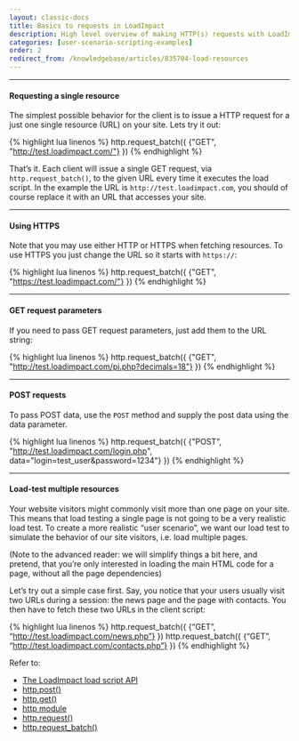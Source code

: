 ```yaml
---
layout: classic-docs
title: Basics to requests in LoadImpact
description: High level overview of making HTTP(s) requests with LoadImpact
categories: [user-scenario-scripting-examples]
order: 2
redirect_from: /knowledgebase/articles/835704-load-resources
---
```


***

#### Requesting a single resource

The simplest possible behavior for the client is to issue a HTTP request for a just one single resource (URL) on your site. Lets try it out:

{% highlight lua linenos %}
 http.request_batch({
     {"GET", "http://test.loadimpact.com/"}
 })
{% endhighlight %}

That’s it. Each client will issue a single GET request, via `http.request_batch()`, to the given URL every time it executes the load script. In the example the URL is `http://test.loadimpact.com`, you should of course replace it with an URL that accesses your site.

***

#### Using HTTPS

Note that you may use either HTTP or HTTPS when fetching resources. To use HTTPS you just change the URL so it starts with `https://`:

{% highlight lua linenos %}
 http.request_batch({
     {"GET", "https://test.loadimpact.com/"}
 })
{% endhighlight %}

***

#### GET request parameters

If you need to pass GET request parameters, just add them to the URL string:

{% highlight lua linenos %}
http.request_batch({
     {"GET", "http://test.loadimpact.com/pi.php?decimals=18"}
 })
{% endhighlight %}

 ***

#### POST requests

To pass POST data, use the `POST` method and supply the post data using the data parameter.

{% highlight lua linenos %}
http.request_batch({
     {"POST", "http://test.loadimpact.com/login.php", data="login=test_user&password=1234"}
 })
{% endhighlight %}

***

#### Load-test multiple resources

Your website visitors might commonly visit more than one page on your site. This means that load testing a single page is not going to be a very realistic load test. To create a more realistic “user scenario”, we want our load test to simulate the behavior of our site visitors, i.e. load multiple pages.

(Note to the advanced reader: we will simplify things a bit here, and pretend, that you’re only interested in loading the main HTML code for a page, without all the page dependencies)

Let’s try out a simple case first. Say, you notice that your users usually visit two URLs during a session: the news page and the page with contacts. You then have to fetch these two URLs in the client script:



{% highlight lua linenos %}
http.request_batch({
     {“GET”, “http://test.loadimpact.com/news.php”}
 })
 http.request_batch({
     {“GET”, “http://test.loadimpact.com/contacts.php”}
 })
{% endhighlight %}



Refer to:

- [The LoadImpact load script API](https://loadimpact.com/load-script-api)
- [http.post()](https://loadimpact.com/load-script-api#http-post)
- [http.get()](https://loadimpact.com/load-script-api#http-get)
- [http module](https://loadimpact.com/load-script-api#http)
- [http.request()](https://loadimpact.com/load-script-api#http-request)
- [http.request_batch()](https://loadimpact.com/load-script-api#http-request_batch)
